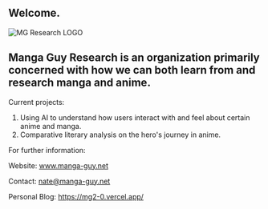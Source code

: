 ## Welcome.

![MG Research LOGO](https://github.com/user-attachments/assets/6cbc86e0-8645-449f-919d-b57c3ffba767)

## Manga Guy Research is an organization primarily concerned with how we can both learn from and research manga and anime.

Current projects:

1. Using AI to understand how users interact with and feel about certain anime and manga.
2. Comparative literary analysis on the hero's journey in anime.




For further information:

Website: www.manga-guy.net

Contact: nate@manga-guy.net

Personal Blog: https://mg2-0.vercel.app/

